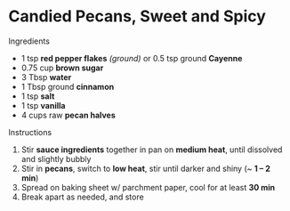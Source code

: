 # Candied Pecans, Sweet and Spicy

Ingredients

- 1 tsp **red pepper flakes** *(ground)* or 0.5 tsp ground **Cayenne**
- 0.75 cup **brown sugar**
- 3 Tbsp **water**
- 1 Tbsp ground **cinnamon**
- 1 tsp **salt**
- 1 tsp **vanilla**
- 4 cups raw **pecan halves**


Instructions

1. Stir **sauce ingredients** together in pan on **medium heat**, until dissolved and slightly bubbly
1. Stir in **pecans**, switch to **low heat**, stir until darker and shiny (~ **1 – 2 min**)
1. Spread on baking sheet w/ parchment paper, cool for at least **30 min**
1. Break apart as needed, and store
